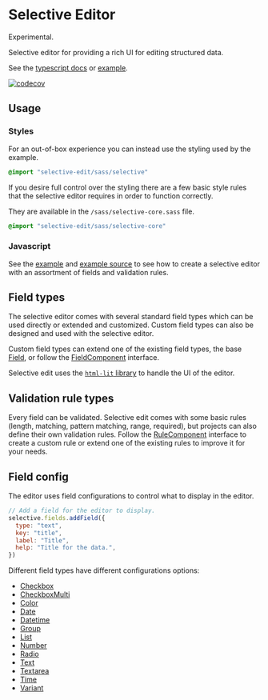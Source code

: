 # Selective Editor

Experimental.

Selective editor for providing a rich UI for editing structured data.

See the [typescript docs][tsdocs] or [example][example].

[![codecov](https://codecov.io/gh/blinkkcode/selective-edit/branch/main/graph/badge.svg?token=VdpVUcYr4n)](https://codecov.io/gh/blinkkcode/selective-edit)

## Usage

### Styles

For an out-of-box experience you can instead use the styling used by the example.

```sass
@import "selective-edit/sass/selective"
```

If you desire full control over the styling there are a few basic style rules
that the selective editor requires in order to function correctly.

They are available in the `/sass/selective-core.sass` file.

```sass
@import "selective-edit/sass/selective-core"
```

### Javascript

See the [example][example] and [example source][example_source] to see how to
create a selective editor with an assortment of fields and validation rules.

## Field types

The selective editor comes with several standard field types which can be used
directly or extended and customized. Custom field types can also be designed
and used with the selective editor.

Custom field types can extend one of the existing field types, the base
[Field][doc_Field], or follow the [FieldComponent][doc_FieldComponent] interface.

Selective edit uses the [`html-lit` library](https://lit-html.polymer-project.org/) to handle the UI of the editor.

## Validation rule types

Every field can be validated. Selective edit comes with some basic rules
(length, matching, pattern matching, range, required), but projects can also define
their own validation rules. Follow the [RuleComponent][doc_RuleComponent] interface to
create a custom rule or extend one of the existing rules to improve it for your needs.

## Field config

The editor uses field configurations to control what to display in the editor.

```js
// Add a field for the editor to display.
selective.fields.addField({
  type: "text",
  key: "title",
  label: "Title",
  help: "Title for the data.",
})
```

Different field types have different configurations options:

  - [Checkbox][doc_FieldConfig_CheckboxField]
  - [CheckboxMulti][doc_FieldConfig_CheckboxMultiField]
  - [Color][doc_FieldConfig_ColorField]
  - [Date][doc_FieldConfig_DateField]
  - [Datetime][doc_FieldConfig_DatetimeField]
  - [Group][doc_FieldConfig_GroupField]
  - [List][doc_FieldConfig_ListField]
  - [Number][doc_FieldConfig_NumberField]
  - [Radio][doc_FieldConfig_RadioField]
  - [Text][doc_FieldConfig_TextField]
  - [Textarea][doc_FieldConfig_TextareaField]
  - [Time][doc_FieldConfig_TimeField]
  - [Variant][doc_FieldConfig_VariantField]

[doc_Field]: https://blinkkcode.github.io/selective-edit/classes/selective_field.field.html
[doc_FieldConfig_CheckboxField]: https://blinkkcode.github.io/selective-edit/interfaces/selective_field_checkbox.checkboxfieldconfig.html
[doc_FieldConfig_CheckboxMultiField]: https://blinkkcode.github.io/selective-edit/interfaces/selective_field_checkboxmulti.checkboxmultifieldconfig.html
[doc_FieldConfig_ColorField]: https://blinkkcode.github.io/selective-edit/modules/selective_field_color.html#colorfieldconfig
[doc_FieldConfig_DateField]: https://blinkkcode.github.io/selective-edit/modules/selective_field_date.html#datefieldconfig
[doc_FieldConfig_DatetimeField]: https://blinkkcode.github.io/selective-edit/modules/selective_field_datetime.html#datetimefieldconfig
[doc_FieldConfig_GroupField]: https://blinkkcode.github.io/selective-edit/interfaces/selective_field_group.groupfieldconfig.html
[doc_FieldConfig_ListField]: https://blinkkcode.github.io/selective-edit/interfaces/selective_field_list.listfieldconfig.html
[doc_FieldConfig_NumberField]: https://blinkkcode.github.io/selective-edit/interfaces/selective_field_number.numberfieldconfig.html
[doc_FieldConfig_RadioField]: https://blinkkcode.github.io/selective-edit/interfaces/selective_field_radio.radiofieldconfig.html
[doc_FieldConfig_TextField]: https://blinkkcode.github.io/selective-edit/interfaces/selective_field_text.textfieldconfig.html
[doc_FieldConfig_TextareaField]: https://blinkkcode.github.io/selective-edit/interfaces/selective_field_textarea.textareafieldconfig.html
[doc_FieldConfig_TimeField]: https://blinkkcode.github.io/selective-edit/modules/selective_field_time.html#timefieldconfig
[doc_FieldConfig_VariantField]: https://blinkkcode.github.io/selective-edit/interfaces/selective_field_variant.variantfieldconfig.html
[doc_FieldComponent]: https://blinkkcode.github.io/selective-edit/interfaces/selective_field.fieldcomponent.html
[doc_RuleComponent]: https://blinkkcode.github.io/selective-edit/interfaces/selective_validationrules.rulecomponent.html
[example]: https://blinkkcode.github.io/selective-edit/example/
[example_source]: https://github.com/blinkkcode/selective-edit/blob/main/src/example/example.ts
[tsdocs]: https://blinkkcode.github.io/selective-edit/
